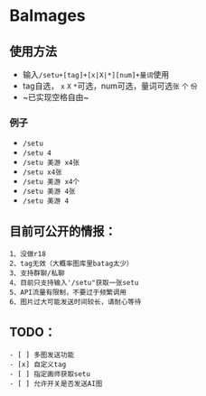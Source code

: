 # BaImages
## 使用方法
* 输入```/setu+[tag]+[x|X|*][num]+量词```使用
* tag自选， ```x``` ```X``` ```*```可选，num可选，量词可选```张``` ```个``` ```份```
* ~已实现空格自由~
### 例子
* ```/setu```
* ```/setu 4```
* ```/setu 美游 x4张```
* ```/setu x4张```
* ```/setu 美游 x4个```
* ```/setu 美游 4张```
* ```/setu 美游 4```

## 目前可公开的情报：
```
1、没做r18
2、tag无效（大概率图库里batag太少）
3、支持群聊/私聊
4、目前只支持输入'/setu"获取一张setu
5、API流量有限制，不要过于频繁调用
6、图片过大可能发送时间较长，请耐心等待
```
## TODO：
```
- [ ] 多图发送功能
- [x] 自定义tag
- [ ] 指定画师获取setu
- [ ] 允许开关是否发送AI图
```
